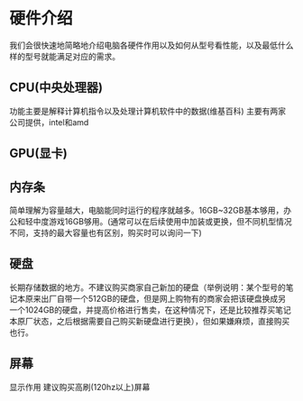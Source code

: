 # 硬件介绍

我们会很快速地简略地介绍电脑各硬件作用以及如何从型号看性能，以及最低什么样的型号就能满足对应的需求。

## CPU(中央处理器)

功能主要是解释计算机指令以及处理计算机软件中的数据(维基百科)
主要有两家公司提供，intel和amd

## GPU(显卡)


## 内存条

简单理解为容量越大，电脑能同时运行的程序就越多。16GB~32GB基本够用，办公和轻中度游戏16GB够用。(通常可以在后续使用中加装或更换，但不同机型情况不同，支持的最大容量也有区别，购买时可以询问一下)

## 硬盘

长期存储数据的地方。不建议购买商家自己新加的硬盘（举例说明：某个型号的笔记本原来出厂自带一个512GB的硬盘，但是网上购物有的商家会把该硬盘换成另一个1024GB的硬盘，并提高价格进行售卖，在这种情况下，还是比较推荐买笔记本原厂状态，之后根据需要自己购买新硬盘进行更换），但如果嫌麻烦，直接购买也行。

## 屏幕

显示作用
建议购买高刷(120hz以上)屏幕